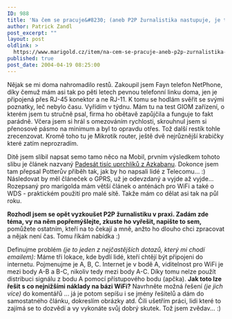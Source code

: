 ```yaml
---
ID: 988
title: 'Na čem se pracuje&#8230; (aneb P2P žurnalistika nastupuje, je to na vás)'
author: Patrick Zandl
post_excerpt: ""
layout: post
oldlink: >
  https://www.marigold.cz/item/na-cem-se-pracuje-aneb-p2p-zurnalistika-nastupuje-je-to-na-vas
published: true
post_date: 2004-04-19 08:25:00
---
```

<p>
Nějak se mi doma nahromadilo restů. Zakoupil jsem Fayn telefon NetPhone, díky čemuž mám asi tak po pěti letech pevnou telefonní linku doma, jen je připojená přes RJ-45 konektor a ne RJ-11. K tomu se hodlám svěřit se svými poznatky, leč nebylo času. Vyřídím v týdnu. Mám tu na test GIOM zařízení, o kterém jsem tu stručně psal, firma ho obětavě zapůjčila a funguje to fakt parádně. Včera jsem si hrál s omezováním rychlosti, skrouhnul jsem si přenosové pásmo na minimum a byl to opravdu otřes. Tož další restík tohle zrecenzovat. Kromě toho tu je Mikrotik router, ještě dvě nejrůznější krabičky které zatím neprozradím. </p>

<p>
Ditě jsem slíbil napsat semo tamo něco na Mobil, prvním výsledkem tohoto slibu je článek nazvaný <A href="http://mobil.idnes.cz/diskuse/okenko/azkaban040419.html" target=_blank>Padesát tisíc uprchlíků z Azkabanu</A>. Dokonce jsem tam přepsal Potterův přiběh tak, jak by ho napsali lidé z Telecomu... :) Následovat by měl článeček o GPRS, už je odevzdaný a vyjde až vyjde... Rozepsaný pro marigolda mám větší článek o anténách pro WiFi a také o WDS - praktickém použití pro malé sítě. Takže mám co dělat asi tak na půl roku. </p>

<p>
<STRONG>Rozhodl jsem se opět vyzkoušet P2P žurnalistiku v praxi. Zadám zde téma, vy na něm popřemýšlejte, zkuste ho vyřešit, napište to sem,</STRONG> pomůžete ostatním, kteří na to čekají a mně, anžto ho dlouho chci zpracovat a nějak není čas. Tomu říkám nabídka :)</p>

<p>
Definujme problém <EM>(je to jeden z nejčastějších dotazů, který mi chodí emailem): </EM>Máme tři lokace, kde bydlí lidé, kteří chtějí být připojeni do internetu. Pojmenujme je A, B, C. Internet je v bodě A, viditelnost pro WiFi je mezi body A-B a B-C, nikoliv tedy mezi body A-C. Díky tomu nelze použít distribuci signálu z bodu A pomocí přístupového bodu (apčka). <STRONG>Jak toto lze řešit s co nejnižšími náklady na bázi WiFi?</STRONG>&#160;Navrhněte možná řešení <EM>(je jich více)</EM> do komentářů ... já je potom sepíšu i se jmény řešitelů a dám do samostatného článku, dokreslím obrázky atd. Čili ušetřím práci, lidi které to zajímá se to dozvědí a vy vykonáte svůj dobrý skutek. Tož jsem zvědav... :)</p>
